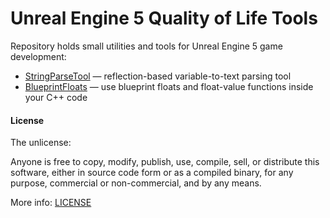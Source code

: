 # Unreal Engine 5 Quality of Life Tools

Repository holds small utilities and tools for Unreal Engine 5 game development:

* [StringParseTool](ReadMe/StringParseTool.md) — reflection-based variable-to-text parsing tool
* [BlueprintFloats](ReadMe/BlueprintFloats.md) — use blueprint floats and float-value functions inside your C++ code

#### License

The unlicense:

Anyone is free to copy, modify, publish, use, compile, sell, or
distribute this software, either in source code form or as a compiled
binary, for any purpose, commercial or non-commercial, and by any
means.

More info: [LICENSE](LICENSE)
